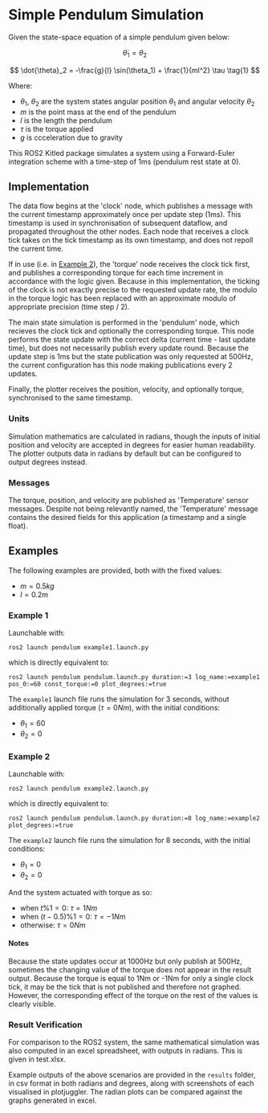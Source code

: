# Simple Pendulum Simulation

Given the state-space equation of a simple pendulum given below:

$$
\dot{\theta}_1 = \theta_2
$$

$$
\dot{\theta}_2 = -\frac{g}{l} \sin(\theta_1) + \frac{1}{ml^2} \tau \tag{1}
$$

Where:
- $\theta_1$, $\theta_2$ are the system states angular position $\theta_1$ and angular velocity $\theta_2$
- $m$ is the point mass at the end of the pendulum
- $l$ is the length the pendulum
- $\tau$ is the torque applied
- $g$ is ccceleration due to gravity

This ROS2 Kitled package simulates a system using a Forward-Euler integration scheme with a time-step of 1ms (pendulum rest state at 0).

## Implementation

The data flow begins at the 'clock' node, which publishes a message with the current timestamp approximately once per update step (1ms). This timestamp is used in synchronisation of subsequent dataflow, and propagated throughout the other nodes. Each node that receives a clock tick takes on the tick timestamp as its own timestamp, and does not repoll the current time.

If in use (i.e. in [Example 2](#example-2)), the 'torque' node receives the clock tick first, and publishes a corresponding torque for each time increment in accordance with the logic given. Because in this implementation, the ticking of the clock is not exactly precise to the requested update rate, the modulo in the torque logic has been replaced with an approximate modulo of appropriate precision (time step / 2).

The main state simulation is performed in the 'pendulum' node, which recieves the clock tick and optionally the corresponding torque. This node performs the state update with the correct delta (current time - last update time), but does not necessarily publish every update round. Because the update step is 1ms but the state publication was only requested at 500Hz, the current configuration has this node making publications every 2 updates.

Finally, the plotter receives the position, velocity, and optionally torque, synchronised to the same timestamp.

### Units

Simulation mathematics are calculated in radians, though the inputs of initial position and velocity are accepted in degrees for easier human readability. The plotter outputs data in radians by default but can be configured to output degrees instead.

### Messages

The torque, position, and velocity are published as 'Temperature' sensor messages. Despite not being relevantly named, the 'Temperature' message contains the desired fields for this application (a timestamp and a single float).

## Examples

The following examples are provided, both with the fixed values:
- $m = 0.5kg$
- $l = 0.2m$


### Example 1

Launchable with:

```
ros2 launch pendulum example1.launch.py
```

which is directly equivalent to:

```
ros2 launch pendulum pendulum.launch.py duration:=3 log_name:=example1 pos_0:=60 const_torque:=0 plot_degrees:=true
```

The `example1` launch file runs the simulation for 3 seconds, without additionally applied torque ($\tau = 0Nm$), with the initial conditions:
 - $\theta_1 = 60$
 - $\theta_2 = 0$

### Example 2

Launchable with:

```
ros2 launch pendulum example2.launch.py
```

which is directly equivalent to:

```
ros2 launch pendulum pendulum.launch.py duration:=8 log_name:=example2 plot_degrees:=true
```

The `example2` launch file runs the simulation for 8 seconds, with the initial conditions:
 - $\theta_1 = 0$
 - $\theta_2 = 0$

And the system actuated with torque as so:
 - when $t \% 1 = 0$: $\tau = 1Nm$
 - when $(t - 0.5) \% 1 = 0$: $\tau = -1Nm$
 - otherwise: $\tau = 0Nm$

#### Notes

Because the state updates occur at 1000Hz but only publish at 500Hz, sometimes the changing value of the torque does not appear in the result output. Because the torque is equal to 1Nm or -1Nm for only a single clock tick, it may be the tick that is not published and therefore not graphed. However, the corresponding effect of the torque on the rest of the values is clearly visible.

### Result Verification

For comparison to the ROS2 system, the same mathematical simulation was also computed in an excel spreadsheet, with outputs in radians. This is given in test.xlsx.

Example outputs of the above scenarios are provided in the `results` folder, in csv format in both radians and degrees, along with screenshots of each visualised in plotjuggler. The radian plots can be compared against the graphs generated in excel.